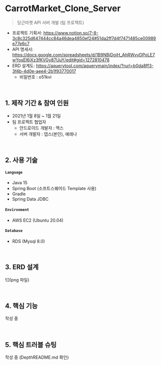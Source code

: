 # CarrotMarket_Clone_Server
>당근마켓 API 서버 개발 (팀 프로젝트)  
- 프로젝트 기획서: https://www.notion.so/7-8-3c8c325d647444cc84a46dea4850ef24#51da2ff7d4f7471485ce00989e77e6c7   
- API 명세서: https://docs.google.com/spreadsheets/d/1B9NBjDoiH_AhRWvvDPoLE7wYosEl6iXz3fKVGy87UuY/edit#gid=1272810478  
- ERD 설계도: https://aquerytool.com/aquerymain/index/?rurl=b0da8ff3-3f4b-4d0e-aee4-2b1f93770017  
    - 비밀번호 : o51kvi   
</br>

## 1. 제작 기간 & 참여 인원  
- 2021년 1월 8일 ~ 1월 21일  
- 팀 프로젝트 협업자  
    - 안드로이드 개발자 : 맥스
    - 서버 개발자 : 뎁스(본인), 예레나
   
</br>

## 2. 사용 기술
#### `Language`
  - Java 15
  - Spring Boot (소프트스퀘어드 Template 사용)
  - Gradle
  - Spring Data JDBC 
#### `Environment`  
  - AWS EC2 (Ubuntu 20.04)  
#### `Database`  
  - RDS (Mysql 8.0)

</br>

## 3. ERD 설계
![](png 파일)

</br>

## 4. 핵심 기능
작성 중

</br>

## 5. 핵심 트러블 슈팅
작성 중
(DepthREADME.md 확인)

